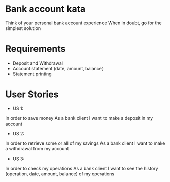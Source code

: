 # Bank account kata
Think of your personal bank account experience When in doubt, go for the simplest solution

# Requirements
- Deposit and Withdrawal
- Account statement (date, amount, balance)
- Statement printing

# User Stories

- US 1:

In order to save money
As a bank client I want to make a deposit in my account

- US 2:

In order to retrieve some or all of my savings
As a bank client I want to make a withdrawal from my account

- US 3:

In order to check my operations
As a bank client I want to see the history (operation, date, amount, balance) of my operations
